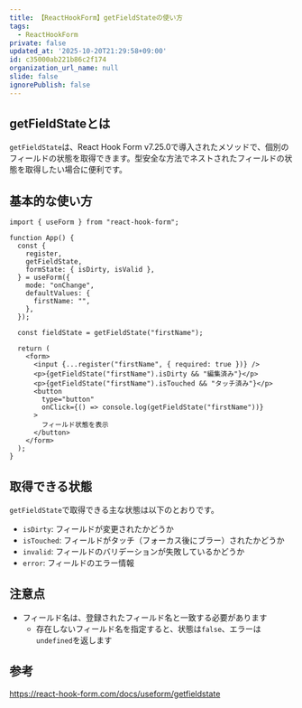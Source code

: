 ```yaml
---
title: 【ReactHookForm】getFieldStateの使い方
tags:
  - ReactHookForm
private: false
updated_at: '2025-10-20T21:29:58+09:00'
id: c35000ab221b86c2f174
organization_url_name: null
slide: false
ignorePublish: false
---
```

## getFieldStateとは

`getFieldState`は、React Hook Form v7.25.0で導入されたメソッドで、個別のフィールドの状態を取得できます。型安全な方法でネストされたフィールドの状態を取得したい場合に便利です。

## 基本的な使い方

```tsx
import { useForm } from "react-hook-form";

function App() {
  const {
    register,
    getFieldState,
    formState: { isDirty, isValid },
  } = useForm({
    mode: "onChange",
    defaultValues: {
      firstName: "",
    },
  });

  const fieldState = getFieldState("firstName");

  return (
    <form>
      <input {...register("firstName", { required: true })} />
      <p>{getFieldState("firstName").isDirty && "編集済み"}</p>
      <p>{getFieldState("firstName").isTouched && "タッチ済み"}</p>
      <button
        type="button"
        onClick={() => console.log(getFieldState("firstName"))}
      >
        フィールド状態を表示
      </button>
    </form>
  );
}
```

## 取得できる状態

`getFieldState`で取得できる主な状態は以下のとおりです。

- `isDirty`: フィールドが変更されたかどうか
- `isTouched`: フィールドがタッチ（フォーカス後にブラー）されたかどうか
- `invalid`: フィールドのバリデーションが失敗しているかどうか
- `error`: フィールドのエラー情報

## 注意点

- フィールド名は、登録されたフィールド名と一致する必要があります
  - 存在しないフィールド名を指定すると、状態は`false`、エラーは`undefined`を返します


## 参考

https://react-hook-form.com/docs/useform/getfieldstate
